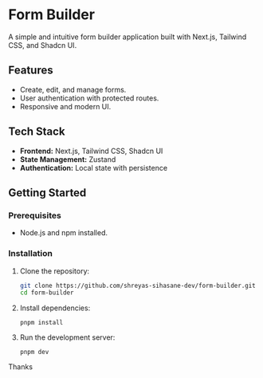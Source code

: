 # Form Builder

A simple and intuitive form builder application built with Next.js, Tailwind CSS, and Shadcn UI.

## Features

- Create, edit, and manage forms.
- User authentication with protected routes.
- Responsive and modern UI.

## Tech Stack

- **Frontend:** Next.js, Tailwind CSS, Shadcn UI
- **State Management:** Zustand
- **Authentication:** Local state with persistence

## Getting Started

### Prerequisites
- Node.js and npm installed.

### Installation

1. Clone the repository:
   ```bash
   git clone https://github.com/shreyas-sihasane-dev/form-builder.git
   cd form-builder
   ```
2. Install dependencies:
   ```
   pnpm install
   ```
3. Run the development server:
   ```
   pnpm dev
   ```

Thanks

